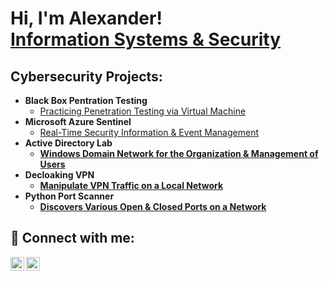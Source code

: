 <h1>Hi, I'm Alexander! <br/><a href="https://github.com/a1xbit">Information Systems & Security</a>

<h2> Cybersecurity Projects:</h2>

- <b>Black Box Pentration Testing</b>
  - [Practicing Penetration Testing via Virtual Machine](https://github.com/a1xbit/BlackBoxPenetrationTesting/)
- <b>Microsoft Azure Sentinel</b>
  - [Real-Time Security Information & Event Management](https://github.com/) <b>
- <b>Active Directory Lab</b>
  - [Windows Domain Network for the Organization & Management of Users](https://github.com/)
- <b>Decloaking VPN</b>
  - [Manipulate VPN Traffic on a Local Network](https://github.com/a1xbit/DecloakingVPN/)
- <b>Python Port Scanner</b>
  - [Discovers Various Open & Closed Ports on a Network](https://github.com/a1xbit/PyPor/)


<h2> 🤳 Connect with me:</h2>

[<img align="left" alt="AlexanderShaw | Twitter" width="22px" src="https://cdn.jsdelivr.net/npm/simple-icons@v3/icons/twitter.svg" />][twitter]
[<img align="left" alt="AlexanderShaw | LinkedIn" width="22px" src="https://cdn.jsdelivr.net/npm/simple-icons@v3/icons/linkedin.svg" />][linkedin]

[twitter]: https://twitter.com/a1xbit
[linkedin]: https://linkedin.com/in/a1exandershaw
